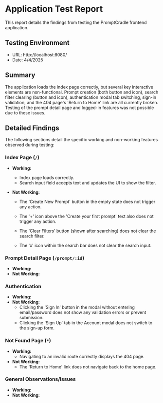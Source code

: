 # Application Test Report

This report details the findings from testing the PromptCradle frontend application.

## Testing Environment

- URL: http://localhost:8080/
- Date: 4/4/2025

## Summary

The application loads the index page correctly, but several key interactive elements are non-functional. Prompt creation (both button and icon), search filter clearing (button and icon), authentication modal tab switching, sign-in validation, and the 404 page's 'Return to Home' link are all currently broken. Testing of the prompt detail page and logged-in features was not possible due to these issues.

## Detailed Findings

The following sections detail the specific working and non-working features observed during testing:

### Index Page (`/`)

- **Working:**
  - Index page loads correctly.
  - Search input field accepts text and updates the UI to show the filter.
- **Not Working:**

  - The 'Create New Prompt' button in the empty state does not trigger any action.
  - The '+' icon above the 'Create your first prompt' text also does not trigger any action.
  - The 'Clear Filters' button (shown after searching) does not clear the search filter.

  - The 'x' icon within the search bar does not clear the search input.

### Prompt Detail Page (`/prompt/:id`)

- **Working:**
- **Not Working:**

### Authentication

- **Working:**
- **Not Working:**
  - Clicking the 'Sign In' button in the modal without entering email/password does not show any validation errors or prevent submission.
  - Clicking the 'Sign Up' tab in the Account modal does not switch to the sign-up form.

### Not Found Page (`*`)

- **Working:**
  - Navigating to an invalid route correctly displays the 404 page.
- **Not Working:**
  - The 'Return to Home' link does not navigate back to the home page.

### General Observations/Issues

- **Working:**
- **Not Working:**
